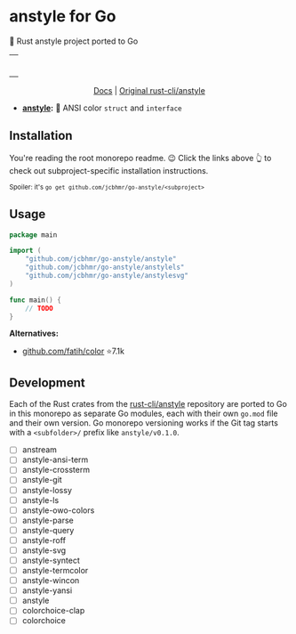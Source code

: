 # anstyle for Go

🦀 Rust anstyle project ported to Go

<table align=center><td>

```go

```

</table>

<p align=center>
  <a href="https://docs.rs/anstyle">Docs</a>
  | <a href="https://github.com/rust-cli/anstyle">Original rust-cli/anstyle</a>
</p>

- **[anstyle](anstyle):** 🎨 ANSI color `struct` and `interface`
<!-- - **[anstream](anstream):** 🌊 Helpers for ANSI output streams
- **[anstylegit](anstylegit):** 🔸 Parse Git color config to `Style`
- **[anstylelossy](anstylelossy):** 🗑️ Lossy color conversions
- **[anstylels](anstylels):** 📁 Parse `LS_COLORS` into a `Style` config
- **[anstyleparse](anstyleparse):** 🔠 Parse ANSI style escapes
- **[anstyleroff](anstyleroff):** 📄 Convert ANSI to ROFF
- **[anstylesvg](anstylesvg):** 🖼️ Convert ANSI to SVG
- **[anstylewincon](anstylewincon):** 🟦 Style legacy Windows terminals
- **[colorchoiceclap](colorchoiceclap):** 👏 Automatic `--color` flag for Clap -->

## Installation

You're reading the root monorepo readme. 😉 Click the links above 👆 to check out subproject-specific installation instructions.

<sup>Spoiler: it's `go get github.com/jcbhmr/go-anstyle/<subproject>`</sup>

## Usage

```go
package main

import (
    "github.com/jcbhmr/go-anstyle/anstyle"
    "github.com/jcbhmr/go-anstyle/anstylels"
    "github.com/jcbhmr/go-anstyle/anstylesvg"
)

func main() {
    // TODO
}
```

**Alternatives:**

- [github.com/fatih/color](https://github.com/fatih/color) ⭐7.1k

## Development

Each of the Rust crates from the [rust-cli/anstyle](https://github.com/rust-cli/anstyle) repository are ported to Go in this monorepo as separate Go modules, each with their own `go.mod` file and their own version. Go monorepo versioning works if the Git tag starts with a `<subfolder>/` prefix like `anstyle/v0.1.0`.

- [ ] anstream
- [ ] anstyle-ansi-term
- [ ] anstyle-crossterm
- [ ] anstyle-git
- [ ] anstyle-lossy
- [ ] anstyle-ls
- [ ] anstyle-owo-colors
- [ ] anstyle-parse
- [ ] anstyle-query
- [ ] anstyle-roff
- [ ] anstyle-svg
- [ ] anstyle-syntect
- [ ] anstyle-termcolor
- [ ] anstyle-wincon
- [ ] anstyle-yansi
- [ ] anstyle
- [ ] colorchoice-clap
- [ ] colorchoice
